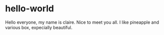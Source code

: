 # hello-world

Hello everyone, my name is claire.
Nice to meet you all.
I like pineapple and various box, expecially beautiful.
